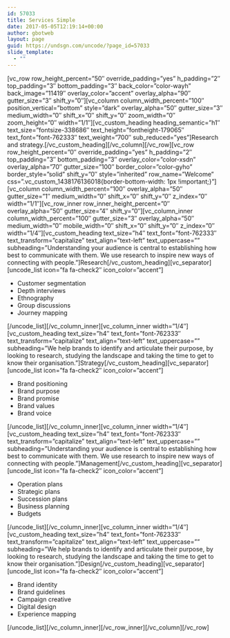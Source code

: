 ```yaml
---
id: 57033
title: Services Simple
date: 2017-05-05T12:19:14+00:00
author: gbotweb
layout: page
guid: https://undsgn.com/uncode/?page_id=57033
slide_template:
  - ""
---
```

\[vc\_row row\_height\_percent=&#8221;50&#8243; override\_padding=&#8221;yes&#8221; h\_padding=&#8221;2&#8243; top\_padding=&#8221;3&#8243; bottom\_padding=&#8221;3&#8243; back\_color=&#8221;color-wayh&#8221; back\_image=&#8221;11419&#8243; overlay\_color=&#8221;accent&#8221; overlay\_alpha=&#8221;90&#8243; gutter\_size=&#8221;3&#8243; shift\_y=&#8221;0&#8243;\]\[vc\_column column\_width\_percent=&#8221;100&#8243; position\_vertical=&#8221;bottom&#8221; style=&#8221;dark&#8221; overlay\_alpha=&#8221;50&#8243; gutter\_size=&#8221;3&#8243; medium\_width=&#8221;0&#8243; shift\_x=&#8221;0&#8243; shift\_y=&#8221;0&#8243; zoom\_width=&#8221;0&#8243; zoom\_height=&#8221;0&#8243; width=&#8221;1/1&#8243;\][vc\_custom\_heading heading\_semantic=&#8221;h1&#8243; text\_size=&#8221;fontsize-338686&#8243; text\_height=&#8221;fontheight-179065&#8243; text\_font=&#8221;font-762333&#8243; text\_weight=&#8221;700&#8243; sub\_reduced=&#8221;yes&#8221;]Research  
and strategy.\[/vc\_custom\_heading\]\[/vc\_column\]\[/vc\_row\]\[vc\_row row\_height\_percent=&#8221;0&#8243; override\_padding=&#8221;yes&#8221; h\_padding=&#8221;2&#8243; top\_padding=&#8221;3&#8243; bottom\_padding=&#8221;3&#8243; overlay\_color=&#8221;color-xsdn&#8221; overlay\_alpha=&#8221;70&#8243; gutter\_size=&#8221;100&#8243; border\_color=&#8221;color-gyho&#8221; border\_style=&#8221;solid&#8221; shift\_y=&#8221;0&#8243; style=&#8221;inherited&#8221; row\_name=&#8221;Welcome&#8221; css=&#8221;.vc\_custom\_1438176136018{border-bottom-width: 1px !important;}&#8221;\]\[vc\_column column\_width\_percent=&#8221;100&#8243; overlay\_alpha=&#8221;50&#8243; gutter\_size=&#8221;1&#8243; medium\_width=&#8221;0&#8243; shift\_x=&#8221;0&#8243; shift\_y=&#8221;0&#8243; z\_index=&#8221;0&#8243; width=&#8221;1/1&#8243;\]\[vc\_row\_inner row\_inner\_height\_percent=&#8221;0&#8243; overlay\_alpha=&#8221;50&#8243; gutter\_size=&#8221;4&#8243; shift\_y=&#8221;0&#8243;\]\[vc\_column\_inner column\_width\_percent=&#8221;100&#8243; gutter\_size=&#8221;3&#8243; overlay\_alpha=&#8221;50&#8243; medium\_width=&#8221;0&#8243; mobile\_width=&#8221;0&#8243; shift\_x=&#8221;0&#8243; shift\_y=&#8221;0&#8243; z\_index=&#8221;0&#8243; width=&#8221;1/4&#8243;\]\[vc\_custom\_heading text\_size=&#8221;h4&#8243; text\_font=&#8221;font-762333&#8243; text\_transform=&#8221;capitalize&#8221; text\_align=&#8221;text-left&#8221; text\_uppercase=&#8221;&#8221; subheading=&#8221;Understanding your audience is central to establishing how best to communicate with them. We use research to inspire new ways of connecting with people.&#8221;\]Research\[/vc\_custom\_heading\]\[vc\_separator\][uncode\_list icon=&#8221;fa fa-check2&#8243; icon\_color=&#8221;accent&#8221;]

  * Customer segmentation
  * Depth interviews
  * Ethnography
  * Group discussions
  * Journey mapping

\[/uncode\_list\]\[/vc\_column\_inner\]\[vc\_column\_inner width=&#8221;1/4&#8243;\]\[vc\_custom\_heading text\_size=&#8221;h4&#8243; text\_font=&#8221;font-762333&#8243; text\_transform=&#8221;capitalize&#8221; text\_align=&#8221;text-left&#8221; text\_uppercase=&#8221;&#8221; subheading=&#8221;We help brands to identify and articulate their purpose, by looking to research, studying the landscape and taking the time to get to know their organisation.&#8221;\]Strategy\[/vc\_custom\_heading\]\[vc\_separator\][uncode\_list icon=&#8221;fa fa-check2&#8243; icon_color=&#8221;accent&#8221;]

  * Brand positioning
  * Brand purpose
  * Brand promise
  * Brand values
  * Brand voice

\[/uncode\_list\]\[/vc\_column\_inner\]\[vc\_column\_inner width=&#8221;1/4&#8243;\]\[vc\_custom\_heading text\_size=&#8221;h4&#8243; text\_font=&#8221;font-762333&#8243; text\_transform=&#8221;capitalize&#8221; text\_align=&#8221;text-left&#8221; text\_uppercase=&#8221;&#8221; subheading=&#8221;Understanding your audience is central to establishing how best to communicate with them. We use research to inspire new ways of connecting with people.&#8221;\]Management\[/vc\_custom\_heading\]\[vc\_separator\][uncode\_list icon=&#8221;fa fa-check2&#8243; icon_color=&#8221;accent&#8221;]

  * Operation plans
  * Strategic plans
  * Succession plans
  * Business planning
  * Budgets

\[/uncode\_list\]\[/vc\_column\_inner\]\[vc\_column\_inner width=&#8221;1/4&#8243;\]\[vc\_custom\_heading text\_size=&#8221;h4&#8243; text\_font=&#8221;font-762333&#8243; text\_transform=&#8221;capitalize&#8221; text\_align=&#8221;text-left&#8221; text\_uppercase=&#8221;&#8221; subheading=&#8221;We help brands to identify and articulate their purpose, by looking to research, studying the landscape and taking the time to get to know their organisation.&#8221;\]Design\[/vc\_custom\_heading\]\[vc\_separator\][uncode\_list icon=&#8221;fa fa-check2&#8243; icon_color=&#8221;accent&#8221;]

  * Brand identity
  * Brand guidelines
  * Campaign creative
  * Digital design
  * Experience mapping

\[/uncode\_list\]\[/vc\_column\_inner\]\[/vc\_row\_inner\]\[/vc\_column\][/vc_row]